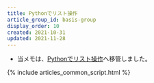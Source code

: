 ```yaml
---
title: Pythonでリスト操作
article_group_id: basis-group
display_order: 10
created: 2021-10-31
updated: 2021-11-28
---
```

- 当メモは、[Pythonでリスト操作](https://thinktwice.tech/it/python/list_manipulation_in_python/)へ移管しました。

{% include articles_common_script.html %}
